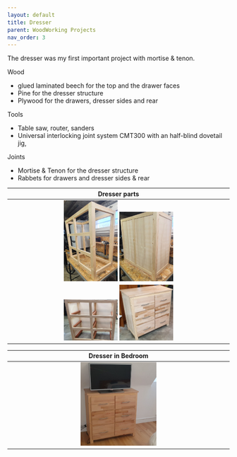 ```yaml
---
layout: default
title: Dresser
parent: WoodWorking Projects
nav_order: 3
---
```

The dresser was my first important project with mortise & tenon.

Wood
* glued laminated beech for the top and the drawer faces
* Pine for the dresser structure
* Plywood for the drawers, dresser sides and rear

Tools
* Table saw, router, sanders
* Universal interlocking joint system CMT300 with an half-blind dovetail jig,  

Joints
* Mortise & Tenon for the dresser structure
* Rabbets for drawers and dresser sides & rear

|                                                                 Dresser parts                                                                  |
|:----------------------------------------------------------------------------------------------------------------------------------------------:|
|  <img alt="image" height="25%" src="/media/Dresser.jpg" width="25%"/>  <img alt="image" height="25%" src="/media/Dresser_2.jpg" width="25%"/> | 
|   <img alt="image" height="25%" src="/media/Dresser_3.jpg" width="25%"/> <img alt="image" height="25%" src="/media/Dresser_4.jpg" width="25%"/>  | 

|                           Dresser in Bedroom                           |
|:----------------------------------------------------------------------:|  
| <img alt="image" height="35%" src="/media/Dresser_0.jpg" width="35%"/> | 

